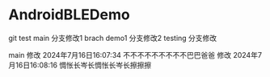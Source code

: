 # AndroidBLEDemo
git test
main 分支修改1
brach demo1 分支修改2
testing 分支修改

main  修改 2024年7月16日16:07:34
     不不不不不不不不不巴巴爸爸
     修改 2024年7月16日16:08:16
     惆怅长岑长惆怅长岑长擦擦擦